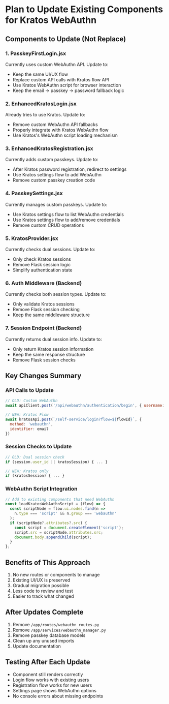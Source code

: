 # Plan to Update Existing Components for Kratos WebAuthn

## Components to Update (Not Replace)

### 1. **PasskeyFirstLogin.jsx**
Currently uses custom WebAuthn API. Update to:
- Keep the same UI/UX flow
- Replace custom API calls with Kratos flow API
- Use Kratos WebAuthn script for browser interaction
- Keep the email → passkey → password fallback logic

### 2. **EnhancedKratosLogin.jsx**
Already tries to use Kratos. Update to:
- Remove custom WebAuthn API fallbacks
- Properly integrate with Kratos WebAuthn flow
- Use Kratos's WebAuthn script loading mechanism

### 3. **EnhancedKratosRegistration.jsx**
Currently adds custom passkeys. Update to:
- After Kratos password registration, redirect to settings
- Use Kratos settings flow to add WebAuthn
- Remove custom passkey creation code

### 4. **PasskeySettings.jsx**
Currently manages custom passkeys. Update to:
- Use Kratos settings flow to list WebAuthn credentials
- Use Kratos settings flow to add/remove credentials
- Remove custom CRUD operations

### 5. **KratosProvider.jsx**
Currently checks dual sessions. Update to:
- Only check Kratos sessions
- Remove Flask session logic
- Simplify authentication state

### 6. **Auth Middleware (Backend)**
Currently checks both session types. Update to:
- Only validate Kratos sessions
- Remove Flask session checking
- Keep the same middleware structure

### 7. **Session Endpoint (Backend)**
Currently returns dual session info. Update to:
- Only return Kratos session information
- Keep the same response structure
- Remove Flask session checks

## Key Changes Summary

### API Calls to Update
```javascript
// OLD: Custom WebAuthn
await apiClient.post('/api/webauthn/authentication/begin', { username: email })

// NEW: Kratos Flow
await kratosApi.post(`/self-service/login?flow=${flowId}`, { 
  method: 'webauthn',
  identifier: email 
})
```

### Session Checks to Update
```javascript
// OLD: Dual session check
if (session.user_id || kratosSession) { ... }

// NEW: Kratos only
if (kratosSession) { ... }
```

### WebAuthn Script Integration
```javascript
// Add to existing components that need WebAuthn
const loadKratosWebAuthnScript = (flow) => {
  const scriptNode = flow.ui.nodes.find(n => 
    n.type === 'script' && n.group === 'webauthn'
  );
  if (scriptNode?.attributes?.src) {
    const script = document.createElement('script');
    script.src = scriptNode.attributes.src;
    document.body.appendChild(script);
  }
};
```

## Benefits of This Approach
1. No new routes or components to manage
2. Existing UI/UX is preserved
3. Gradual migration possible
4. Less code to review and test
5. Easier to track what changed

## After Updates Complete
1. Remove `/app/routes/webauthn_routes.py`
2. Remove `/app/services/webauthn_manager.py`
3. Remove passkey database models
4. Clean up any unused imports
5. Update documentation

## Testing After Each Update
- Component still renders correctly
- Login flow works with existing users
- Registration flow works for new users
- Settings page shows WebAuthn options
- No console errors about missing endpoints